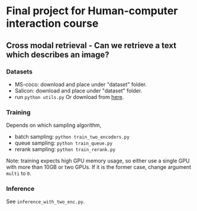 # Final project for Human-computer interaction course
## Cross modal retrieval - Can we retrieve a text which describes an image?

### Datasets
* MS-coco: download and place under "dataset" folder.
* Salicon: download and place under "dataset" folder.
* run `python utils.py`
Or download from [here](https://drive.google.com/file/d/1hE0zkUsGYb1iHXstQL8Z1swwH_un1gc5/view?usp=sharing).
### Training
Depends on which sampling algorithm,
 * batch sampling: `python train_two_encoders.py`
 * queue sampling: `python train_queue.py`
 * rerank sampling: `python train_rerank.py`
 
Note: training expects high GPU memory usage, so either use a single GPU with more than 10GB or two GPUs. If it is the former case, change argument `multi` to `0`.
### Inference
See `inference_with_two_enc.py`.
